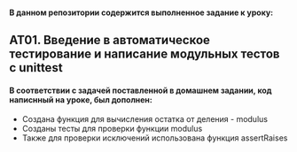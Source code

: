 #### В данном репозитории содержится выполненное задание к уроку:
## AT01. Введение в автоматическое тестирование и написание модульных тестов с unittest
#### В соответствии с задачей поставленной в домашнем задании, код написнный на уроке, был дополнен:
* Создана функция для вычисления остатка от деления - modulus
* Созданы тесты для проверки функции modulus
* Также для проверки исключений использована функция assertRaises
